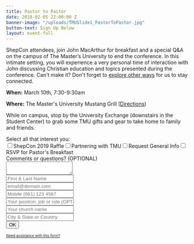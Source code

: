 ```yaml
---
title: Pastor to Pastor
date: 2018-02-05 22:00:00 Z
banner-image: "/uploads/TMUSlide1_PastorToPastor.jpg"
button-text: Sign Up Below
layout: event-full
---
```


ShepCon attendees, join John MacArthur for breakfast and a special Q&A on the campus of The Master’s University to end the conference. In this intimate setting, you will experience a very personal time of interaction with John discussing Christian education and topics presented during the conference. Can't make it? Don't forget to [explore other ways](http://www.masters.edu/shepcon) for us to stay connected.

**When:** March 10th, 7:30-9:30am

**Where:** The Master's University Mustang Grill ([Directions](https://goo.gl/maps/YGcvvUdUGGM2))

While on campus, stop by the University Exchange (downstairs in the Student Center) to grab some TMU gifts and gear to take home to family and friends.

<!-- FORM: HEAD SECTION -->
<meta http-equiv="Content-Type" content="text/html; charset=utf-8" />
<script type="text/javascript">
document.addEventListener("DOMContentLoaded", function(){
const FORM_TIME_START = Math.floor((new Date).getTime()/1000);
let formElement = document.getElementById("tfa_0");
let appendJsTimerElement = function(){
let formTimeDiff = Math.floor((new Date).getTime()/1000) - FORM_TIME_START;
let cumulatedTimeElement = document.getElementById("tfa_dbCumulatedTime");
if (null !== cumulatedTimeElement) {
let cumulatedTime = parseInt(cumulatedTimeElement.value);
if (null !== cumulatedTime && cumulatedTime > 0) {
formTimeDiff \+= cumulatedTime;
}
}
let jsTimeInput = document.createElement("input");
jsTimeInput.setAttribute("type", "hidden");
jsTimeInput.setAttribute("value", formTimeDiff.toString());
jsTimeInput.setAttribute("name", "tfa_dbElapsedJsTime");
jsTimeInput.setAttribute("id", "tfa_dbElapsedJsTime");
jsTimeInput.setAttribute("autocomplete", "off");
if (null !== formElement) {
formElement.appendChild(jsTimeInput);
}
};
if (null !== formElement) {
if(formElement.addEventListener){
formElement.addEventListener('submit', appendJsTimerElement, false);
} else if(formElement.attachEvent){
formElement.attachEvent('onsubmit', appendJsTimerElement);
}
}
});
</script>

<link href="https://masters.tfaforms.net/form-builder/4.3.0/css/wforms-jsonly.css?v=4617" rel="alternate stylesheet" title="This stylesheet activated by javascript" type="text/css" />
<script type="text/javascript" src="https://masters.tfaforms.net/wForms/3.10/js/wforms.js?v=4617"></script>
<script type="text/javascript">
wFORMS.behaviors.prefill.skip = false;
</script>
<script type="text/javascript" src="https://masters.tfaforms.net/wForms/3.10/js/localization-en_US.js?v=4617"></script>

<!-- FORM: BODY SECTION -->
<div class="wFormContainer"  >

<style type="text/css">
\#tfa_7-L,
label\[id^="tfa_7\["\] {
width: 530px !important;
}            #tfa_11,
\*\[id^="tfa_11\["\] {
width: 431.02272px !important;
}
\#tfa_11-D,
\*\[id^="tfa_11\["\]\[class\~="field-container-D"\] {
width: auto !important;
}       #tfa_11-L,
label\\\[id^="tfa_11\\\["\\\] {
width: 530px !important;
}#tfa_1,
    \\\\\\\*\\\\\\\[id^="tfa_1\\\\\\\["\\\\\\\] {
        width: 420px !important;
    }
    #tfa_1-D,
    \\\\\\\*\\\\\\\[id^="tfa_1\\\\\\\["\\\\\\\]\\\\\\\[class\\\\\\\~="field-container-D"\\\\\\\] {
        width: auto !important;
    }

    #tfa_2,
    \\\\\\\*\\\\\\\[id^="tfa_2\\\\\\\["\\\\\\\] {
        width: 420px !important;
    }
    #tfa_2-D,
    \\\\\\\*\\\\\\\[id^="tfa_2\\\\\\\["\\\\\\\]\\\\\\\[class\\\\\\\~="field-container-D"\\\\\\\] {
        width: auto !important;
    }

    #tfa_3,
    \\\\\\\*\\\\\\\[id^="tfa_3\\\\\\\["\\\\\\\] {
        width: 420px !important;
    }
    #tfa_3-D,
    \\\\\\\*\\\\\\\[id^="tfa_3\\\\\\\["\\\\\\\]\\\\\\\[class\\\\\\\~="field-container-D"\\\\\\\] {
        width: auto !important;
    }

    #tfa_3-L,
    label\\\\\\\[id^="tfa_3\\\\\\\["\\\\\\\] {
        width: 490px !important;
    }

    #tfa_4,
    \\\\\\\*\\\\\\\[id^="tfa_4\\\\\\\["\\\\\\\] {
        width: 420px !important;
    }
    #tfa_4-D,
    \\\\\\\*\\\\\\\[id^="tfa_4\\\\\\\["\\\\\\\]\\\\\\\[class\\\\\\\~="field-container-D"\\\\\\\] {
        width: auto !important;
    }

    #tfa_4-L,
    label\\\\\\\[id^="tfa_4\\\\\\\["\\\\\\\] {
        width: 470px !important;
    }

    #tfa_5,
    \\\\\\\*\\\\\\\[id^="tfa_5\\\\\\\["\\\\\\\] {
        width: 420px !important;
    }
    #tfa_5-D,
    \\\\\\\*\\\\\\\[id^="tfa_5\\\\\\\["\\\\\\\]\\\\\\\[class\\\\\\\~="field-container-D"\\\\\\\] {
        width: auto !important;
    }

    #tfa_5-L,
    label\\\\\\\[id^="tfa_5\\\\\\\["\\\\\\\] {
        width: 490px !important;
    }

    #tfa_6,
    \\\\\\\*\\\\\\\[id^="tfa_6\\\\\\\["\\\\\\\] {
        width: 421.02272px !important;
    }
    #tfa_6-D,
    \\\\\\\*\\\\\\\[id^="tfa_6\\\\\\\["\\\\\\\]\\\\\\\[class\\\\\\\~="field-container-D"\\\\\\\] {
        width: auto !important;
    }

    #tfa_6-L,
    label\\\\\\\[id^="tfa_6\\\\\\\["\\\\\\\] {
        width: 490px !important;
    }

</style><div class=""><div class="wForm" id="tfa_0-WRPR" dir="ltr">

<div class="codesection" id="code-tfa_0"></div>
<form method="post" action="https://masters.tfaforms.net/responses/processor" class="hintsBelow labelsAbove" id="tfa_0">
<div class="oneField field-container-D     " id="tfa_7-D">
<label id="tfa_7-L" for="tfa_7" class="label preField ">Select all that interest you:</label><br><div class="inputWrapper"><span id="tfa_7" class="choices horizontal "><span class="oneChoice"><input type="checkbox" value="tfa_8" class="" id="tfa_8" name="tfa_8"><label class="label postField" id="tfa_8-L" for="tfa_8">ShepCon 2019 Raffle</label></span><span class="oneChoice"><input type="checkbox" value="tfa_9" class="" id="tfa_9" name="tfa_9"><label class="label postField" id="tfa_9-L" for="tfa_9">Partnering with TMU</label></span><span class="oneChoice"><input type="checkbox" value="tfa_10" class="" id="tfa_10" name="tfa_10"><label class="label postField" id="tfa_10-L" for="tfa_10">Request General Info</label></span><span class="oneChoice"><input type="checkbox" value="tfa_12" class="" id="tfa_12" name="tfa_12"><label class="label postField" id="tfa_12-L" for="tfa_12">RSVP for Pastor's Breakfast</label></span></span></div>
</div>
<div class="oneField field-container-D   labelsAbove  " id="tfa_11-D">
<label id="tfa_11-L" for="tfa_11" class="label preField ">Comments or questions? (OPTIONAL)</label><br><div class="inputWrapper"><textarea id="tfa_11" name="tfa_11" title="Comments or questions? (OPTIONAL)" class=""></textarea></div>
</div>
<div class="oneField field-container-D   labelsRemoved  " id="tfa_1-D"><div class="inputWrapper"><input type="text" id="tfa_1" name="tfa_1" value="" placeholder="First & Last Name" title="First & Last Name" class="required"></div></div>
<div class="oneField field-container-D   labelsRemoved  " id="tfa_2-D"><div class="inputWrapper"><input type="text" id="tfa_2" name="tfa_2" value="" placeholder="email@domain.com" title="Email address" class="validate-email required"></div></div>
<div class="oneField field-container-D   labelsRemoved  " id="tfa_3-D"><div class="inputWrapper"><input type="text" id="tfa_3" name="tfa_3" value="" placeholder="Mobile (661) 123 4567" autoformat="###-###-####" title="Mobile phone to contact you during G3 Conference" class="validate-custom /^(\[(\]{1}\[0-9\]{3}\[)\]{1}\[.| |-\]{0,1}|^\[0-9\]{3}\[.|-| \]?)?\[0-9\]{3}(.|-| )?\[0-9\]{4}$/ required"></div></div>
<div class="oneField field-container-D   labelsRemoved  " id="tfa_4-D"><div class="inputWrapper"><input type="text" id="tfa_4" name="tfa_4" value="" placeholder="Your position, job or role (OPTIONAL)" title="Your position (ex: Sr Pastor, Worship Leader, Youth Director)" class=""></div></div>
<div class="oneField field-container-D   labelsRemoved  " id="tfa_5-D"><div class="inputWrapper"><input type="text" id="tfa_5" name="tfa_5" value="" placeholder="Your church name" title="Your church name (ex: Grace Community Church)" class="required"></div></div>
<div class="oneField field-container-D   labelsRemoved  " id="tfa_6-D"><div class="inputWrapper"><input type="text" id="tfa_6" name="tfa_6" value="" placeholder="City & State or Country" title="Which state (ex: GA, CA, TX, NY....)" class=""></div></div>
<div class="actions" id="tfa_0-A"><input type="submit" class="primaryAction btn btn-navy" value="OK"></div>
<div style="clear:both"></div>
<input type="hidden" value="217739" name="tfa_dbFormId" id="tfa_dbFormId"><input type="hidden" value="" name="tfa_dbResponseId" id="tfa_dbResponseId"><input type="hidden" value="9d9f7d3b772bbd8e1af49005588ff0bf" name="tfa_dbControl" id="tfa_dbControl"><input type="hidden" value="9" name="tfa_dbVersionId" id="tfa_dbVersionId"><input type="hidden" value="" name="tfa_switchedoff" id="tfa_switchedoff">
</form>
</div></div>

<p class="supportInfo" >
<a href="https://masters.tfaforms.net/forms/help/217739" target="new" style="font-size: 0.7em;">
Need assistance with this form?    </a></p>

</div>